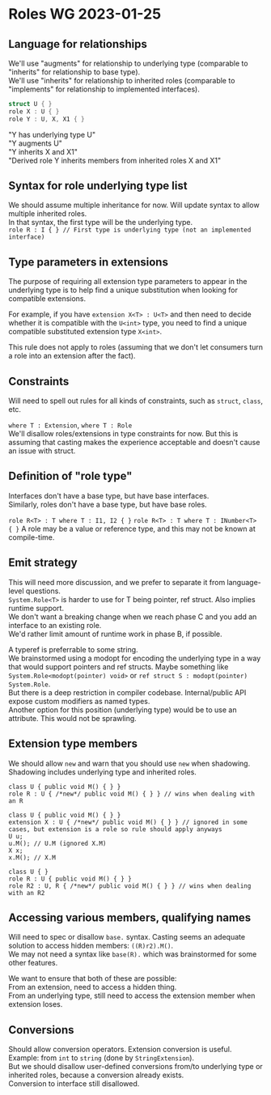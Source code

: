 # Roles WG 2023-01-25

## Language for relationships

We'll use "augments" for relationship to underlying type 
(comparable to "inherits" for relationship to base type).  
We'll use "inherits" for relationship to inherited roles 
(comparable to "implements" for relationship to implemented interfaces).  

```csharp
struct U { }
role X : U { }
role Y : U, X, X1 { }
```
"Y has underlying type U"  
"Y augments U"  
"Y inherits X and X1"  
"Derived role Y inherits members from inherited roles X and X1"  

## Syntax for role underlying type list

We should assume multiple inheritance for now. Will update syntax to allow multiple inherited roles.  
In that syntax, the first type will be the underlying type.  
`role R : I { } // First type is underlying type (not an implemented interface)`

## Type parameters in extensions

The purpose of requiring all extension type parameters to 
appear in the underlying type is to help find a unique substitution 
when looking for compatible extensions.

For example, if you have `extension X<T> : U<T>` and then need to decide
whether it is compatible with the `U<int>` type, you need to find a unique
compatible substituted extension type `X<int>`.  

This rule does not apply to roles (assuming that we don't let consumers turn 
a role into an extension after the fact).

## Constraints 

Will need to spell out rules for all kinds of constraints, such as `struct`, `class`, etc.

`where T : Extension`, `where T : Role`  
We'll disallow roles/extensions in type constraints for now. But this is assuming that
casting makes the experience acceptable and doesn't cause an issue with struct.

## Definition of "role type"

Interfaces don't have a base type, but have base interfaces.  
Similarly, roles don't have a base type, but have base roles.    

`role R<T> : T where T : I1, I2 { }`
`role R<T> : T where T : INumber<T> { }`
A role may be a value or reference type, and this may not be known at compile-time. 

## Emit strategy

This will need more discussion, and we prefer to separate it from language-level questions.  
`System.Role<T>` is harder to use for T being pointer, ref struct. Also implies runtime support.  
We don't want a breaking change when we reach phase C and you add an interface to an existing role.  
We'd rather limit amount of runtime work in phase B, if possible. 

A typeref is preferrable to some string.  
We brainstormed using a modopt for encoding the underlying type in a way that would support pointers and
ref structs. Maybe something like `System.Role<modopt(pointer) void>` or `ref struct S : modopt(pointer) System.Role`.  
But there is a deep restriction in compiler codebase. Internal/public API expose custom modifiers as named types.  
Another option for this position (underlying type) would be to use an attribute. This would not be sprawling.   

## Extension type members

We should allow `new` and warn that you should use `new` when shadowing. 
Shadowing includes underlying type and inherited roles.  

```
class U { public void M() { } }
role R : U { /*new*/ public void M() { } } // wins when dealing with an R
```
```
class U { public void M() { } }
extension X : U { /*new*/ public void M() { } } // ignored in some cases, but extension is a role so rule should apply anyways
U u;
u.M(); // U.M (ignored X.M)
X x;
x.M(); // X.M
```
```
class U { }
role R : U { public void M() { } }
role R2 : U, R { /*new*/ public void M() { } } // wins when dealing with an R2
```

## Accessing various members, qualifying names

Will need to spec or disallow `base.` syntax.
Casting seems an adequate solution to access hidden members: `((R)r2).M()`.  
We may not need a syntax like `base(R).` which was brainstormed for some other features.

We want to ensure that both of these are possible:  
From an extension, need to access a hidden thing.  
From an underlying type, still need to access the extension member when extension loses.  

## Conversions

Should allow conversion operators. Extension conversion is useful. 
Example: from `int` to `string` (done by `StringExtension`).  
But we should disallow user-defined conversions from/to underlying type 
or inherited roles, because a conversion already exists.  
Conversion to interface still disallowed.  
